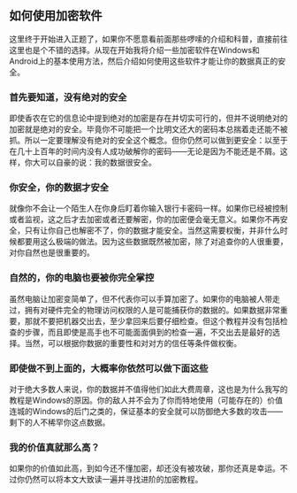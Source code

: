 ## 如何使用加密软件

这里终于开始进入正题了，如果你不愿意看前面那些啰嗦的介绍和科普，直接前往这里也是个不错的选择。从现在开始我将介绍一些加密软件在Windows和Android上的基本使用方法，然后介绍如何使用这些软件才能让你的数据真正的安全。

### 首先要知道，没有绝对的安全

即使香农在它的信息论中提到绝对的加密是存在并切实可行的，但并不说明绝对的加密就是绝对的安全。毕竟你不可能把一个比明文还大的密码本总揣着走还能不被抓。所以一定要理解没有绝对的安全这个概念。但你仍然可以做到更安全：以至于在几十上百年的时间内没有人成功破解你的密码——无论是因为不能还是不屑。这样，你大可以自豪的说：我的数据很安全。

### 你安全，你的数据才安全

就像你不会让一个陌生人在你身后盯着你输入银行卡密码一样。如果你已经被控制或者监视，这之后才去加密或者还要解密，你的加密便会毫无意义。如果你不再安全，只有让你自己也解密不了，你的数据才能安全。当然这需要权衡，并非什么时候都要用这么极端的做法。因为这些数据既然被加密，除了对追查你的人很重要，对你自然也是很重要的。

### 自然的，你的电脑也要被你完全掌控

虽然电脑让加密变简单了，但不代表你可以手算加密了。如果你的电脑被人带走过，拥有对硬件完全的物理访问权限的人是可能捕获你的数据的。如果数据非常重要，那就不要把机器交出去，至少拿回来后要仔细检查。但这个教程并没有包括检查的步骤，而且即使是高手也不可能面面俱到的检查一遍，不交出去是最好的选择。当然，可以根据你数据的重要性和对对方的信任等条件做权衡。

### 即使做不到上面的，大概率你依然可以做下面这些

对于绝大多数人来说，你的数据并不值得他们如此大费周章，这也是为什么我写的教程是Windows的原因。你的敌人并不会为了你而特地使用（可能存在的）价值连城的Windows的后门之类的，保证基本的安全就可以防御绝大多数的攻击——剩下的人不稀罕你这点数据。

### 我的价值真就那么高？

如果你的价值如此高，到如今还不懂加密，却还没有被攻破，那你还真是幸运。不过你仍然可以将本文大致读一遍并寻找进阶的加密教程。